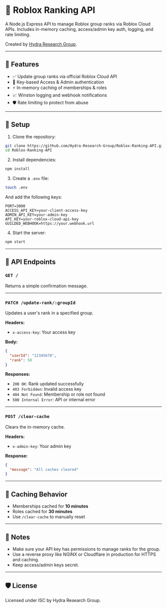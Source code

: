 # 🔧 Roblox Ranking API

A Node.js Express API to manage Roblox group ranks via Roblox Cloud APIs. Includes in-memory caching, access/admin key auth, logging, and rate limiting.

Created by [Hydra Research Group](https://github.com/orgs/Hydra-Research-Group).

---

## 🚀 Features

- ✅ Update group ranks via official Roblox Cloud API
- 🔐 Key-based Access & Admin authentication
- ⚡ In-memory caching of memberships & roles
- 📈 Winston logging and webhook notifications
- 🛡️ Rate limiting to protect from abuse

---

## 📁 Setup

1. Clone the repository:
```bash
git clone https://github.com/Hydra-Research-Group/Roblox-Ranking-API.git
cd Roblox-Ranking-API
```

2. Install dependencies:
```bash
npm install
```

3. Create a `.env` file:
```bash
touch .env
```

And add the following keys:
```env
PORT=3000
ACCESS_API_KEY=your-client-access-key
ADMIN_API_KEY=your-admin-key
API_KEY=your-roblox-cloud-api-key
GUILDED_WEBHOOK=https://your.webhook.url
```

4. Start the server:
```bash
npm start
```

---

## 📡 API Endpoints

### `GET /`
Returns a simple confirmation message.

---

### `PATCH /update-rank/:groupId`
Updates a user's rank in a specified group.

**Headers:**
- `x-access-key`: Your access key

**Body:**
```json
{
  "userId": "12345678",
  "rank": 50
}
```

**Responses:**
- `200 OK`: Rank updated successfully
- `403 Forbidden`: Invalid access key
- `404 Not Found`: Membership or role not found
- `500 Internal Error`: API or internal error

---

### `POST /clear-cache`
Clears the in-memory cache.

**Headers:**
- `x-admin-key`: Your admin key

**Response:**
```json
{
  "message": "All caches cleared"
}
```

---

## 🧠 Caching Behavior

- Memberships cached for **10 minutes**
- Roles cached for **30 minutes**
- Use `/clear-cache` to manually reset

---

## 📌 Notes

- Make sure your API key has permissions to manage ranks for the group.
- Use a reverse proxy like NGINX or Cloudflare in production for HTTPS and caching.
- Keep access/admin keys secret.

---

## 🛡️ License

Licensed under ISC by Hydra Research Group.